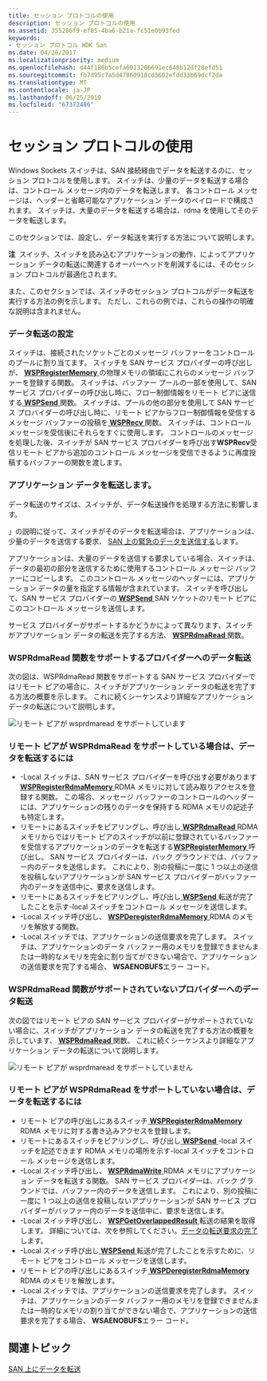 ```yaml
---
title: セッション プロトコルの使用
description: セッション プロトコルの使用
ms.assetid: 355286f9-ef85-4ba6-b21a-fc51e0b93fed
keywords:
- セッション プロトコル WDK San
ms.date: 04/20/2017
ms.localizationpriority: medium
ms.openlocfilehash: d44f186b5cefa6013206691ec648b12df28efd51
ms.sourcegitcommit: fb7d95c7a5d47860918cd3602efdd33b69dcf2da
ms.translationtype: MT
ms.contentlocale: ja-JP
ms.lasthandoff: 06/25/2019
ms.locfileid: "67372486"
---
```

# <a name="using-session-protocol"></a>セッション プロトコルの使用





Windows Sockets スイッチは、SAN 接続経由でデータを転送するのに、セッション プロトコルを使用します。 スイッチは、少量のデータを転送する場合は、コントロール メッセージ内のデータを転送します。 各コントロール メッセージは、ヘッダーと省略可能なアプリケーション データのペイロードで構成されます。 スイッチは、大量のデータを転送する場合は、rdma を使用してそのデータを転送します。

このセクションでは、設定し、データ転送を実行する方法について説明します。

**注**  スイッチ、スイッチを読み込むアプリケーションの動作、によってアプリケーション データの転送に関連するオーバーヘッドを削減するには、そのセッション プロトコルが最適化されます。

 

また、このセクションでは、スイッチのセッション プロトコルがデータ転送を実行する方法の例を示します。 ただし、これらの例では、これらの操作の明確な説明は含まれません。

### <a name="setting-up-a-data-transfer"></a>データ転送の設定

スイッチは、接続されたソケットごとのメッセージ バッファーをコントロールのプールに割り当てます。 スイッチを SAN サービス プロバイダーの呼び出しが、 [ **WSPRegisterMemory** ](https://docs.microsoft.com/previous-versions/windows/hardware/network/ff566311(v=vs.85))の物理メモリの領域にこれらのメッセージ バッファーを登録する関数。 スイッチは、バッファー プールの一部を使用して、SAN サービス プロバイダーの呼び出し時に、フロー制御情報をリモート ピアに送信する[ **WSPSend** ](https://docs.microsoft.com/previous-versions/windows/hardware/network/ff566316(v=vs.85))関数。 スイッチは、プールの他の部分を使用して SAN サービス プロバイダーの呼び出し時に、リモート ピアからフロー制御情報を受信するメッセージ バッファーの投稿を[ **WSPRecv** ](https://docs.microsoft.com/previous-versions/windows/hardware/network/ff566309(v=vs.85))関数。 スイッチは、コントロール メッセージを受信後にそれらをすぐに使用します。 コントロールのメッセージを処理した後、スイッチが SAN サービス プロバイダーを呼び出す**WSPRecv**受信リモート ピアから追加のコントロール メッセージを受信できるように再度投稿するバッファーの関数を渡します。

### <a name="transferring-application-data"></a>アプリケーション データを転送します。

データ転送のサイズは、スイッチが、データ転送操作を処理する方法に影響します。

」の説明に従って、スイッチがそのデータを転送場合は、アプリケーションは、少量のデータを送信する要求、 [SAN 上の緊急のデータを送信する](sending-urgent-data-on-a-san.md)します。

アプリケーションは、大量のデータを送信する要求している場合、スイッチは、データの最初の部分を送信するために使用するコントロール メッセージ バッファーにコピーします。 このコントロール メッセージのヘッダーには、アプリケーション データの量を指定する情報が含まれています。 スイッチを呼び出して、SAN サービス プロバイダーの[ **WSPSend** ](https://docs.microsoft.com/previous-versions/windows/hardware/network/ff566316(v=vs.85)) SAN ソケットのリモート ピアにこのコントロール メッセージを送信します。

サービス プロバイダーがサポートするかどうかによって異なります、スイッチがアプリケーション データの転送を完了する方法、 [ **WSPRdmaRead** ](https://docs.microsoft.com/previous-versions/windows/hardware/network/ff566304(v=vs.85))関数。

### <a name="data-transfer-to-a-provider-that-supports-the-wsprdmaread-function"></a>WSPRdmaRead 関数をサポートするプロバイダーへのデータ転送

次の図は、WSPRdmaRead 関数をサポートする SAN サービス プロバイダーではリモート ピアの場合に、スイッチがアプリケーション データの転送を完了する方法の概要を示します。 これに続くシーケンスより詳細なアプリケーション データの転送について説明します。

![リモート ピアが wsprdmaread をサポートしています](images/wsprdmaread.png)

### <a name="to-transfer-data-when-the-remote-peer-supports-wsprdmaread"></a>リモート ピアが WSPRdmaRead をサポートしている場合は、データを転送するには

-   -Local スイッチは、SAN サービス プロバイダーを呼び出す必要があります[ **WSPRegisterRdmaMemory** ](https://docs.microsoft.com/previous-versions/windows/hardware/network/ff566313(v=vs.85)) RDMA メモリに対して読み取りアクセスを登録する関数。 この場合、メッセージ バッファーのコントロールのヘッダーには、アプリケーションの残りのデータを保持する RDMA メモリの記述子も特定します。
-   リモートにあるスイッチをピアリングし、呼び出し[ **WSPRdmaRead** ](https://docs.microsoft.com/previous-versions/windows/hardware/network/ff566304(v=vs.85)) RDMA メモリからではリモート ピアのスイッチが以前に登録されているバッファーを受信するアプリケーションのデータを転送する[**WSPRegisterMemory** ](https://docs.microsoft.com/previous-versions/windows/hardware/network/ff566311(v=vs.85))呼び出し。 SAN サービス プロバイダーは、バック グラウンドでは、バッファー内のデータを送信します。 これにより、別の投稿に一度に 1 つ以上の送信を投稿しないアプリケーションが SAN サービス プロバイダーがバッファー内のデータを送信中に、要求を送信します。
-   リモートにあるスイッチをピアリングし、呼び出し[ **WSPSend** ](https://docs.microsoft.com/previous-versions/windows/hardware/network/ff566316(v=vs.85))転送が完了したことを示す-local スイッチをコントロール メッセージを送信します。
-   -Local スイッチ呼び出し、 [ **WSPDeregisterRdmaMemory** ](https://docs.microsoft.com/previous-versions/windows/hardware/network/ff566281(v=vs.85)) RDMA のメモリを解放する関数。
-   -Local スイッチでは、アプリケーションの送信要求を完了します。 スイッチは、アプリケーションのデータ バッファー用のメモリを登録できませんまたは一時的なメモリを完全に割り当てができない場合で、アプリケーションの送信要求を完了する場合、 **WSAENOBUFS**エラー コード。

### <a name="data-transfer-to-a-provider-that-does-not-support-the-wsprdmaread-function"></a>WSPRdmaRead 関数がサポートされていないプロバイダーへのデータ転送

次の図ではリモート ピアの SAN サービス プロバイダーがサポートされていない場合に、スイッチがアプリケーション データの転送を完了する方法の概要を示しています、 [ **WSPRdmaRead** ](https://docs.microsoft.com/previous-versions/windows/hardware/network/ff566304(v=vs.85))関数。 これに続くシーケンスより詳細なアプリケーション データの転送について説明します。

![リモート ピアが wsprdmaread をサポートしていません](images/wsprdmaread2.png)

### <a name="to-transfer-data-when-the-remote-peer-does-not-support-wsprdmaread"></a>リモート ピアが WSPRdmaRead をサポートしていない場合は、データを転送するには

-   リモート ピアの呼び出しにあるスイッチ[ **WSPRegisterRdmaMemory** ](https://docs.microsoft.com/previous-versions/windows/hardware/network/ff566313(v=vs.85)) RDMA メモリに対する書き込みアクセスを登録します。
-   リモートにあるスイッチをピアリングし、呼び出し[ **WSPSend** ](https://docs.microsoft.com/previous-versions/windows/hardware/network/ff566316(v=vs.85)) -local スイッチを記述できます RDMA メモリの場所を示す-local スイッチをコントロール メッセージを送信します。
-   -Local スイッチ呼び出し、 [ **WSPRdmaWrite** ](https://docs.microsoft.com/previous-versions/windows/hardware/network/ff566306(v=vs.85)) RDMA メモリにアプリケーション データを転送する関数。 SAN サービス プロバイダーは、バック グラウンドでは、バッファー内のデータを送信します。 これにより、別の投稿に一度に 1 つ以上の送信を投稿しないアプリケーションが SAN サービス プロバイダーがバッファー内のデータを送信中に、要求を送信します。
-   -Local スイッチ呼び出し、 [ **WSPGetOverlappedResult** ](https://docs.microsoft.com/previous-versions/windows/hardware/network/ff566288(v=vs.85))転送の結果を取得します。 詳細については、次を参照してください。[データの転送要求の完了](completing-data-transfer-requests.md)します。
-   -Local スイッチ呼び出し[ **WSPSend** ](https://docs.microsoft.com/previous-versions/windows/hardware/network/ff566316(v=vs.85))転送が完了したことを示すために、リモート ピアをコントロール メッセージを送信します。
-   リモート ピアの呼び出しにあるスイッチ[ **WSPDeregisterRdmaMemory** ](https://docs.microsoft.com/previous-versions/windows/hardware/network/ff566281(v=vs.85)) RDMA のメモリを解放します。
-   -Local スイッチでは、アプリケーションの送信要求を完了します。 スイッチは、アプリケーションのデータ バッファー用のメモリを登録できませんまたは一時的なメモリの割り当てができない場合で、アプリケーションの送信要求を完了する場合、 **WSAENOBUFS**エラー コード。

## <a name="related-topics"></a>関連トピック


[SAN 上にデータを転送](transferring-data-on-a-san.md)

 

 






